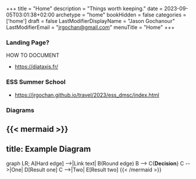 +++
title = "Home"
description = "Things worth keeping."
date = 2023-09-05T03:01:38+02:00
archetype = "home"
bookHidden = false
categories = ['home']
draft = false
LastModifierDisplayName = "Jason Gochanour"
LastModifierEmail = "jrgochan@gmail.com"
menuTitle = "Home"
+++

### Landing Page?

HOW TO DOCUMENT
- https://diataxis.fr/

### ESS Summer School

- https://jrgochan.github.io/travel/2023/ess_dmsc/index.html

### Diagrams

{{< mermaid >}}
---
title: Example Diagram
---
graph LR;
    A[Hard edge] -->|Link text| B(Round edge)
    B --> C{<strong>Decision</strong>}
    C -->|One| D[Result one]
    C -->|Two| E[Result two]
{{< /mermaid >}}